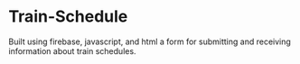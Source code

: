 # Train-Schedule
Built using firebase, javascript, and html a form for submitting and receiving information about train schedules.
